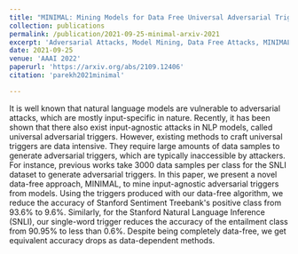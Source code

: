```yaml
---
title: "MINIMAL: Mining Models for Data Free Universal Adversarial Triggers"
collection: publications
permalink: /publication/2021-09-25-minimal-arxiv-2021
excerpt: 'Adversarial Attacks, Model Mining, Data Free Attacks, MINIMAL'
date: 2021-09-25
venue: 'AAAI 2022'
paperurl: 'https://arxiv.org/abs/2109.12406'
citation: 'parekh2021minimal'

---
```


It is well known that natural language models are vulnerable to adversarial attacks, which are mostly input-specific in nature. Recently, it has been shown that there also exist input-agnostic attacks in NLP models, called universal adversarial triggers. However, existing methods to craft universal triggers are data intensive. They require large amounts of data samples to generate adversarial triggers, which are typically inaccessible by attackers. For instance, previous works take 3000 data samples per class for the SNLI dataset to generate adversarial triggers. In this paper, we present a novel data-free approach, MINIMAL, to mine input-agnostic adversarial triggers from models. Using the triggers produced with our data-free algorithm, we reduce the accuracy of Stanford Sentiment Treebank's positive class from 93.6% to 9.6%. Similarly, for the Stanford Natural Language Inference (SNLI), our single-word trigger reduces the accuracy of the entailment class from 90.95% to less than 0.6\%. Despite being completely data-free, we get equivalent accuracy drops as data-dependent methods.